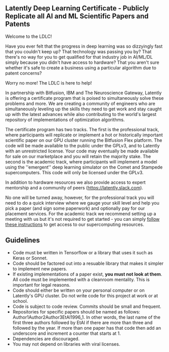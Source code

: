 ## Latently Deep Learning Certificate - Publicly Replicate all AI and ML Scientific Papers and Patents

Welcome to the LDLC!

Have you ever felt that the progress in deep learning was so dizzyingly fast that you couldn't keep up? That technology was passing you by? That there's no way for you to get qualified for that industry job in AI/ML/DL simply because you didn't have access to hardware? That you aren't sure whether it's safe to create a business using a particular algorithm due to patent concerns? 

Worry no more! The LDLC is here to help!

In partnership with Bitfusion, IBM and The Neuroscience Gateway, Latently is offering a certificate program that is poised to simultaneously solve these problems and more. We are creating a community of engineers who are simultaneously leveling up the skills they need to get work and stay caught up with the latest advances while also contributing to the world's largest repository of implementations of optimization algorithms.

The certificate program has two tracks. The first is the professional track, where participants will replicate or implement a hot or historically important scientific paper on our GPU cluster running the Bitfusion Flex platform. The code will be made available to the public under the GPLv3, and to Latently with an unrestricted license. Your code may eventually be made available for sale on our marketplace and you will retain the majority stake. The second is the academic track, where participants will implement a model using the ''emergent'' deep learning simulator on the Comet and Stampede supercomputers. This code will only be licensed under the GPLv3.

In addition to hardware resources we also provide access to expert mentorship and a community of peers (https://latently.slack.com).

No one will be turned away, however, for the professional track you will need to do a quick interview where we gauge your skill level and help you pick a paper (and sign some paperwork) and optionally pay for our placement services. For the academic track we recommend setting up a meeting with us but it's not required to get started - you can simply [follow these instructions](https://grey.colorado.edu/emergent/index.php/Stampede) to get access to our supercomputing resources.

## Guidelines

* Code must be written in Tensorflow or a library that uses it such as Keras or Sonnet.
* Code should be factored out into a resuable library that makes it simpler to implement new papers. 
* If existing implementations of a paper exist, **you must not look at them**. All code must be implemented with a cleanroom mentality. This is important for legal reasons.
* Code should either be written on your personal computer or on Latently's GPU cluster. Do not write code for this project at work or at school.
* Code is subject to code review. Commits should be small and frequent.
* Repositories for specific papers should be named as follows: Author1Author2Author3EtAl1996_1. In other words, the last name of the first three authors followed by EtAl if there are more than three and followed by the year. If more than one paper has that code then add an underscore and increment a counter that starts at 1.
* Dependencies are discouraged.
* You may not depend on libraries with viral licenses.

